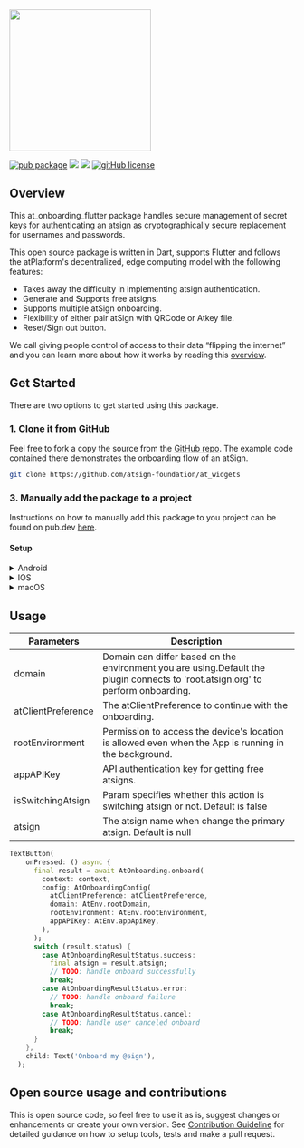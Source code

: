 <img width=250px src="https://atsign.dev/assets/img/atPlatform_logo_gray.svg?sanitize=true">

[![pub package](https://img.shields.io/pub/v/at_onboarding_flutter)](https://pub.dev/packages/at_onboarding_flutter) [![](https://img.shields.io/static/v1?label=Backend&message=@Platform&color=<COLOR>)](https://atsign.dev) [![](https://img.shields.io/static/v1?label=Publisher&message=The%20@%20Company&color=F05E3E)](https://atsign.com) [![gitHub license](https://img.shields.io/badge/license-BSD3-blue.svg)](./LICENSE)

## Overview

This at_onboarding_flutter package handles secure management of secret keys
for authenticating an atsign as cryptographically secure replacement for
usernames and passwords.

This open source package is written in Dart, supports Flutter and follows
the atPlatform's decentralized, edge computing model with the following
features:

- Takes away the difficulty in implementing atsign authentication.
- Generate and Supports free atsigns.
- Supports multiple atSign onboarding.
- Flexibility of either pair atSign with QRCode or Atkey file.
- Reset/Sign out button.

We call giving people control of access to their data “flipping the internet”
and you can learn more about how it works by reading this
[overview](https://atsign.dev/docs/overview/).

## Get Started

There are two options to get started using this package.

### 1. Clone it from GitHub

Feel free to fork a copy the source from the
[GitHub repo](https://github.com/atsign-foundation/at_widgets).
The example code contained there demonstrates the onboarding flow of an atSign.

```sh
git clone https://github.com/atsign-foundation/at_widgets
```

### 3. Manually add the package to a project

Instructions on how to manually add this package to you project can be found
on pub.dev [here](https://pub.dev/packages/at_onboarding_flutter/install).

#### Setup

<details>
<summary>Android</summary>

Add the following permissions to AndroidManifest.xml

```
    <uses-permission android:name="android.permission.READ_EXTERNAL_STORAGE"/>
    <uses-permission android:name="android.permission.WRITE_EXTERNAL_STORAGE"/>
    <uses-permission android:name="android.permission.INTERNET"/>
    <uses-permission android:name="android.permission.USE_FULL_SCREEN_INTENT" />
    <uses-permission android:name="android.permission.CAMERA" />
    <uses-feature android:name="android.hardware.camera" />
    <uses-feature android:name="android.hardware.camera.autofocus" />
    <uses-feature android:name="android.hardware.camera.flash" />
```

Also, the Android version support in app/build.gradle
```
compileSdkVersion 29

minSdkVersion 24
targetSdkVersion 29
```
</details>

<details>
<summary>IOS</summary>

Add the following permission string to info.plist

```
  <key>NSCameraUsageDescription</key>
  <string>The camera is used to scan QR code to pair your device with your atSign</string>
```

Also, update the Podfile with the following lines of code:

```
post_install do |installer|
  installer.pods_project.targets.each do |target|
    flutter_additional_ios_build_settings(target)
    target.build_configurations.each do |config|
      config.build_settings['GCC_PREPROCESSOR_DEFINITIONS'] ||= [
        '$(inherited)',
        ## dart: PermissionGroup.calendar
        'PERMISSION_EVENTS=0',

        ## dart: PermissionGroup.reminders
        'PERMISSION_REMINDERS=0',

        ## dart: PermissionGroup.contacts
        'PERMISSION_CONTACTS=0',

        ## dart: PermissionGroup.microphone
        'PERMISSION_MICROPHONE=0',

        ## dart: PermissionGroup.speech
        'PERMISSION_SPEECH_RECOGNIZER=0',

        ## dart: [PermissionGroup.location, PermissionGroup.locationAlways, PermissionGroup.locationWhenInUse]
        'PERMISSION_LOCATION=0',

        ## dart: PermissionGroup.notification
        'PERMISSION_NOTIFICATIONS=0',

        ## dart: PermissionGroup.sensors
        'PERMISSION_SENSORS=0'
      ]
    end
  end
end
```
</details>

<details>
<summary>macOS</summary>

Go to your project folder, macOS/Runner/DebugProfile.entitlements

For release you need to open macOS/Runner/Release.entitlements

and add the following key:

```
<key>com.apple.security.files.downloads.read-write</key>
<true/>
```
</details>


## Usage


| Parameters              | Description                                                                                                                      |
| ----------------------- | -------------------------------------------------------------------------------------------------------------------------------- |
| domain                  | Domain can differ based on the environment you are using.Default the plugin connects to 'root.atsign.org' to perform onboarding. |
| atClientPreference      | The atClientPreference to continue with the onboarding.                                                                          |
| rootEnvironment         | Permission to access the device's location is allowed even when the App is running in the background.                            |
| appAPIKey               | API authentication key for getting free atsigns.                                                                                 |
| isSwitchingAtsign       | Param specifies whether this action is switching atsign or not. Default is false                                                 |
| atsign                  | The atsign name when change the primary atsign. Default is null                                                                  |


```dart
TextButton(
    onPressed: () async {
      final result = await AtOnboarding.onboard(
        context: context,
        config: AtOnboardingConfig(
          atClientPreference: atClientPreference,
          domain: AtEnv.rootDomain,
          rootEnvironment: AtEnv.rootEnvironment,
          appAPIKey: AtEnv.appApiKey,
        ),
      );
      switch (result.status) {
        case AtOnboardingResultStatus.success:
          final atsign = result.atsign;
          // TODO: handle onboard successfully
          break;
        case AtOnboardingResultStatus.error:
          // TODO: handle onboard failure
          break;
        case AtOnboardingResultStatus.cancel:
          // TODO: handle user canceled onboard
          break;
      }
    },
    child: Text('Onboard my @sign'),
  );
```
## Open source usage and contributions

This is open source code, so feel free to use it as is, suggest changes
or enhancements or create your own version. See
[Contribution Guideline](https://github.com/atsign-foundation/at_widgets/blob/trunk/CONTRIBUTING.md)
for detailed guidance on how to setup tools, tests and make a pull request.